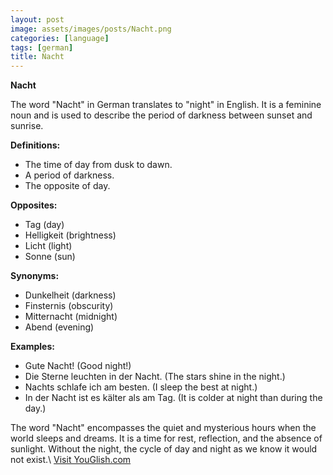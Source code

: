 ```yaml
---
layout: post
image: assets/images/posts/Nacht.png
categories: [language]
tags: [german]
title: Nacht
---
```


**Nacht**

The word "Nacht" in German translates to "night" in English. It is a feminine noun and is used to describe the period of darkness between sunset and sunrise.

**Definitions:**
- The time of day from dusk to dawn.
- A period of darkness.
- The opposite of day.

**Opposites:**
- Tag (day)
- Helligkeit (brightness)
- Licht (light)
- Sonne (sun)

**Synonyms:**
- Dunkelheit (darkness)
- Finsternis (obscurity)
- Mitternacht (midnight)
- Abend (evening)

**Examples:**
- Gute Nacht! (Good night!)
- Die Sterne leuchten in der Nacht. (The stars shine in the night.)
- Nachts schlafe ich am besten. (I sleep the best at night.)
- In der Nacht ist es kälter als am Tag. (It is colder at night than during the day.)

The word "Nacht" encompasses the quiet and mysterious hours when the world sleeps and dreams. It is a time for rest, reflection, and the absence of sunlight. Without the night, the cycle of day and night as we know it would not exist.\ <a id="yg-widget-0" class="youglish-widget" data-query="Nacht" data-lang="german" data-components="8412" data-auto-start="0" data-bkg-color="theme_light" data-title="How%20to%20pronounce%20Nacht%20in%20German"  rel="nofollow" href="https://youglish.com">Visit YouGlish.com</a><script async src="https://youglish.com/public/emb/widget.js" charset="utf-8"></script>